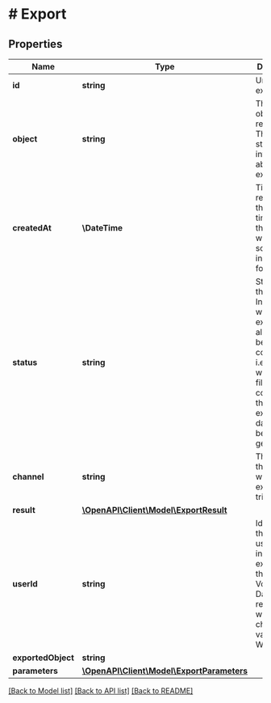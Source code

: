 # # Export

## Properties

Name | Type | Description | Notes
------------ | ------------- | ------------- | -------------
**id** | **string** | Unique export ID. | [optional]
**object** | **string** | The type of object being represented. This object stores information about the export. | [optional] [default to 'export']
**createdAt** | **\DateTime** | Timestamp representing the date and time when the export was scheduled in ISO 8601 format. | [optional]
**status** | **string** | Status of the export. Informs you whether the export has already been completed, i.e. indicates whether the file containing the exported data has been generated. | [optional]
**channel** | **string** | The channel through which the export was triggered. | [optional]
**result** | [**\OpenAPI\Client\Model\ExportResult**](ExportResult.md) |  | [optional]
**userId** | **string** | Identifies the specific user who initiated the export through the Voucherify Dashboard; returned when the channel value is WEBSITE. | [optional]
**exportedObject** | **string** |  | [optional]
**parameters** | [**\OpenAPI\Client\Model\ExportParameters**](ExportParameters.md) |  | [optional]

[[Back to Model list]](../../README.md#models) [[Back to API list]](../../README.md#endpoints) [[Back to README]](../../README.md)
